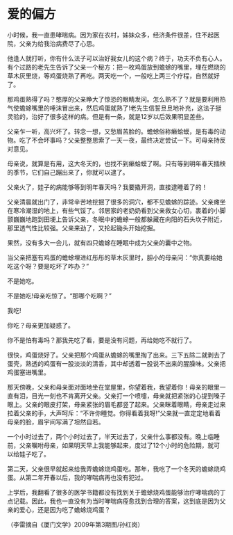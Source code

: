 # 爱的偏方

小时候，我一直患哮喘病。因为家在农村，姊妹众多，经济条件很差，住不起医院，父亲为给我治病费尽了心思。 

他逢人就打听，你有什么法子可以治好我女儿的这个病？终于，功夫不负有心人。有个过路的老先生告诉了父亲一个秘方：把一枚鸡蛋放到蟾蜍的嘴里，埋在燃烧的草木灰里烧，等鸡蛋烧熟了再吃。两天吃一个，一般吃上两三个疗程，自然就好了。 

那鸡蛋熟得了吗？憨厚的父亲睁大了惊恐的眼睛发问。怎么熟不了？就是要利用热气使蟾蜍嘴里的唾沫冒出来，然后鸡蛋就熟了!老先生信誓旦旦地补充，这法子挺灵验的，治好了很多这样的病。但是有一条，就是12岁以后效果明显差些。 

父亲乍一听，高兴坏了。转念一想，又愁眉苦脸的。蟾蜍俗称癞蛤蟆，是有毒的动物。吃了不会坏事吗？父亲整整思索了一天一夜，最终决定尝试一下。可母亲持反对意见。 

母亲说，就算是有用，这大冬天的，也找不到癞蛤蟆了啊。只有等到明年春天插秧的季节，它们自己蹦出来了，你就可以逮了。 

父亲火了，娃子的病能够等到明年春天吗？我要撬开洞，直接逮睡着了的！ 

父亲清晨就出门了，非常辛苦地挖掘了很多的洞穴，都不见蟾蜍的踪迹。父亲瘫坐在寒冷潮湿的地上，有些气馁了。邻居家的老奶奶看到父亲救女心切，裹着的小脚颤巍巍地跑到田埂上告诉父亲，冬眠中的蟾蜍一般都躲藏在向阳的石头坎子附近，那里透气性比较强。父亲来劲了，又抡起锄头开始挖掘。 

果然，没有多大一会儿，就有四只蟾蜍在睡眠中成为父亲的囊中之物。 

当父亲把塞有鸡蛋的蟾蜍埋进红彤彤的草木灰里时，胆小的母亲问：“你真要给她吃这个呀？要是吃坏了咋办？” 

不是她吃。 

不是她吃!母亲吃惊了。“那哪个吃啊？” 

我吃! 

你吃？母亲更加疑惑了。 

你不是怕有毒吗？那我先吃了看，要是没有问题，再给她吃不就行了。 

很快，鸡蛋烧好了。父亲把那个鸡蛋从蟾蜍的嘴里掏了出来。三下五除二就剥去了蛋壳，熟透的鸡蛋有一股淡淡的清香，其中却透着一股说不出来的腥臊味。父亲把鸡蛋塞进嘴里。 

那天傍晚，父亲和母亲面对面地坐在堂屋里，你望着我，我望着你！母亲的眼里一直有泪，目光一刻也不肯离开父亲。父亲打一个喷嚏，母亲就把紧张的心提到嗓子眼上。父亲的眼皮打架，母亲紧张的眉毛都竖了起来。父亲眯着眼睛，母亲走过来拉着父亲的手，大声呵斥：“不许你睡觉。你得看着我呀!”父亲就一直定定地看着母亲的脸，眉宇间写满了坦然自若。 

一个小时过去了，两个小时过去了，半天过去了，父亲什么事都没有。晚上临睡前，父亲嘱咐母亲，如果明天早上我能够起来，度过了12个小时的危险期，就可以给娃子吃了。 

第二天，父亲很早就起来给我弄蟾蜍烧鸡蛋吃。那年，我吃了一个冬天的蟾蜍烧鸡蛋。从第二年开春以后，我的哮喘病再也没有犯过。 

上学后，我翻看了很多的医学书籍都没有找到关于蟾蜍烧鸡蛋能够治疗哮喘病的丁点记载。因此，我也一直没有为当时哮喘病痊愈找到合理的答案，这到底是因为父亲的爱心，还是因为吃了蟾蜍烧鸡蛋？ 

（李雷摘自《厦门文学》2009年第3期图/孙红岗）